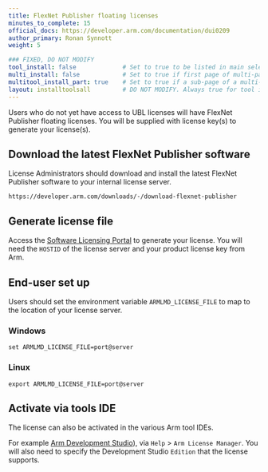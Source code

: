 ```yaml
---
title: FlexNet Publisher floating licenses
minutes_to_complete: 15
official_docs: https://developer.arm.com/documentation/dui0209
author_primary: Ronan Synnott
weight: 5                 

### FIXED, DO NOT MODIFY
tool_install: false             # Set to true to be listed in main selection page, else false
multi_install: false            # Set to true if first page of multi-page article, else false
multitool_install_part: true    # Set to true if a sub-page of a multi-page article, else false
layout: installtoolsall         # DO NOT MODIFY. Always true for tool install articles
---
```

Users who do not yet have access to UBL licenses will have FlexNet Publisher floating licenses. You will be supplied with license key(s) to generate your license(s).

## Download the latest FlexNet Publisher software

License Administrators should download and install the latest FlexNet Publisher software to your internal license server.
```url
https://developer.arm.com/downloads/-/download-flexnet-publisher
```
## Generate license file

Access the [Software Licensing Portal](https://developer.arm.com/support/licensing) to generate your license. You will need the `HOSTID` of the license server and your product license key from Arm.

## End-user set up
Users should set the environment variable `ARMLMD_LICENSE_FILE` to map to the location of your license server.

### Windows
```console
set ARMLMD_LICENSE_FILE=port@server
```
### Linux
```console
export ARMLMD_LICENSE_FILE=port@server
```
## Activate via tools IDE

The license can also be activated in the various Arm tool IDEs.

For example [Arm Development Studio](https://developer.arm.com/Tools%20and%20Software/Arm%20Development%20Studio)), via `Help` > `Arm License Manager`. You will also need to specify the Development Studio `Edition` that the license supports.
